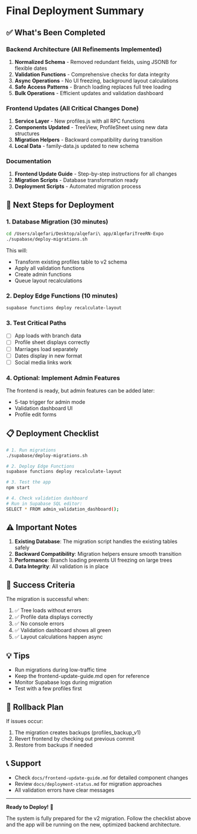 # Final Deployment Summary

## ✅ What's Been Completed

### Backend Architecture (All Refinements Implemented)
1. **Normalized Schema** - Removed redundant fields, using JSONB for flexible dates
2. **Validation Functions** - Comprehensive checks for data integrity
3. **Async Operations** - No UI freezing, background layout calculations
4. **Safe Access Patterns** - Branch loading replaces full tree loading
5. **Bulk Operations** - Efficient updates and validation dashboard

### Frontend Updates (All Critical Changes Done)
1. **Service Layer** - New profiles.js with all RPC functions
2. **Components Updated** - TreeView, ProfileSheet using new data structures
3. **Migration Helpers** - Backward compatibility during transition
4. **Local Data** - family-data.js updated to new schema

### Documentation
1. **Frontend Update Guide** - Step-by-step instructions for all changes
2. **Migration Scripts** - Database transformation ready
3. **Deployment Scripts** - Automated migration process

## 🚀 Next Steps for Deployment

### 1. Database Migration (30 minutes)
```bash
cd /Users/alqefari/Desktop/alqefari\ app/AlqefariTreeRN-Expo
./supabase/deploy-migrations.sh
```

This will:
- Transform existing profiles table to v2 schema
- Apply all validation functions
- Create admin functions
- Queue layout recalculations

### 2. Deploy Edge Functions (10 minutes)
```bash
supabase functions deploy recalculate-layout
```

### 3. Test Critical Paths
- [ ] App loads with branch data
- [ ] Profile sheet displays correctly
- [ ] Marriages load separately
- [ ] Dates display in new format
- [ ] Social media links work

### 4. Optional: Implement Admin Features
The frontend is ready, but admin features can be added later:
- 5-tap trigger for admin mode
- Validation dashboard UI
- Profile edit forms

## 📋 Deployment Checklist

```bash
# 1. Run migrations
./supabase/deploy-migrations.sh

# 2. Deploy Edge Functions
supabase functions deploy recalculate-layout

# 3. Test the app
npm start

# 4. Check validation dashboard
# Run in Supabase SQL editor:
SELECT * FROM admin_validation_dashboard();
```

## ⚠️ Important Notes

1. **Existing Database**: The migration script handles the existing tables safely
2. **Backward Compatibility**: Migration helpers ensure smooth transition
3. **Performance**: Branch loading prevents UI freezing on large trees
4. **Data Integrity**: All validation is in place

## 🎯 Success Criteria

The migration is successful when:
1. ✅ Tree loads without errors
2. ✅ Profile data displays correctly
3. ✅ No console errors
4. ✅ Validation dashboard shows all green
5. ✅ Layout calculations happen async

## 💡 Tips

- Run migrations during low-traffic time
- Keep the frontend-update-guide.md open for reference
- Monitor Supabase logs during migration
- Test with a few profiles first

## 🛟 Rollback Plan

If issues occur:
1. The migration creates backups (profiles_backup_v1)
2. Revert frontend by checking out previous commit
3. Restore from backups if needed

## 📞 Support

- Check `docs/frontend-update-guide.md` for detailed component changes
- Review `docs/deployment-status.md` for migration approaches
- All validation errors have clear messages

---

**Ready to Deploy!** 🚀

The system is fully prepared for the v2 migration. Follow the checklist above and the app will be running on the new, optimized backend architecture.